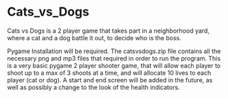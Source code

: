 # Cats_vs_Dogs

Cats vs Dogs is a 2 player game that takes part in a neighborhood yard, where a cat and a dog battle it out, to decide who is the boss.

Pygame Installation will be required.
The catsvsdogs.zip file contains all the necessary png and mp3 files that required in order to run the program.
This is a very basic pygame 2 player shooter game, that will allow each player to shoot up to a max of 3 shoots at a time, and will allocate 10 lives to each player (cat or dog).
A start and end screen will be added in the future, as well as possibly a change to the look of the health indicators.
